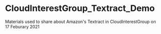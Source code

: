# CloudInterestGroup_Textract_Demo

Materials used to share about Amazon's Textract in CloudInterestGroup on 17 Feburary 2021
